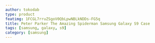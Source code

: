 ```yaml
---
author: tokodab
type: product
featimg: 1FCGL7rruZSgoV0QbLpwNBLkNDDs-FG5q
title: Peter Parker The Amazing Spiderman Samsung Galaxy S9 Case
tags: [samsung, galaxy, s9]
category: [samsung]
---
```

